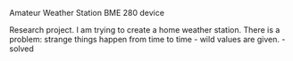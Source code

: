 Amateur Weather Station
BME 280 device

Research  project. 
I am trying to create a home weather station.
There is a problem: strange things happen from time to time - wild values ​​are given. - solved
